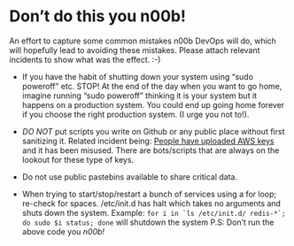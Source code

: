 # Don’t do this you n00b!

An effort to capture some common mistakes n00b DevOps will do, which will hopefully lead to avoiding these mistakes. Please attach relevant incidents to show what was the effect. :-)

* If you have the habit of shutting down your system using “sudo poweroff” etc. STOP! At the end of the day when you want to go home, imagine running “sudo poweroff” thinking it is your system but it happens on a production system. You could end up going home forever if you choose the right production system. (I urge you not to!).

* *DO NOT* put scripts you write on Github or any public place without first sanitizing it. Related incident being: [People have uploaded AWS keys](https://wptavern.com/ryan-hellyers-aws-nightmare-leaked-access-keys-result-in-a-6000-bill-overnight) and it has been misused. There are bots/scripts that are always on the lookout for these type of keys.

* Do not use public pastebins available to share critical data.

* When trying to start/stop/restart a bunch of services using a for loop; re-check for spaces. /etc/init.d has halt which takes no arguments and shuts down the system.
Example: ```for i in `ls /etc/init.d/ redis-*`; do sudo $i status; done``` will shutdown the system
P.S: Don’t run the above code you *n00b!*
